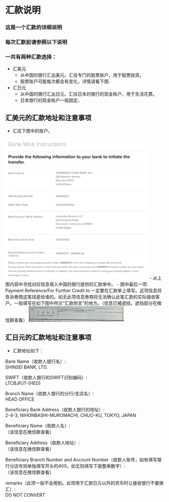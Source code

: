 # 汇款说明
### 这是一个汇款的详细说明
### 每次汇款前请参照以下说明
### 一共有两种汇款选择：
- 汇美元
    - 从中国的银行汇出美元，汇往专门的股票账户，用于股票投资。
    - 股票账户可能每次都会有变化，详情请看下图.
- 汇日元
    - 从中国的银行汇出日元，汇往日本的银行的现金账户，用于生活花费。
    - 日本银行的现金账户一般固定，
## 汇美元的汇款地址和注意事项
- 汇往下图中的账户。  
<img src="remittance.jpeg" alt="remittance address" width=90%/>  
- 从上图内容中寻找对应信息填入中国的银行提供的汇款单中。
- 图中最后一项: Payment Reference/For Further Credit to 一定要在汇款单上填写。这项信息将告诉券商这笔钱是给谁的。如无此项信息券商将无法确认此笔汇款的实际接收客户。一般填写在如下图中所示“汇款附言”的地方。（信息已被遮挡，遮挡部分在微信群查看）  
<img src="remittance information.png" alt="remittance address" width=60%/>



## 汇日元的汇款地址和注意事项
- 汇款地址如下：  

Bank Name（收款人银行名）:  
SHINSEI BANK, LTD.

SWIFT（收款人银行的SWIFT识别编码）:  
LTCBJPJT-(HED)

Branch Name（收款人银行的分行/支店名）:  
HEAD OFFICE

Beneficiary Bank Address（收款人银行的地址）:  
2-4-3, NIHONBASHI-MUROMACHI, CHUO-KU, TOKYO, JAPAN

Beneficiary Name（收款人名）:  
（该信息在微信群查看）

Beneficiary Address（收款人地址）:  
（该信息在微信群查看）

Beneficiary Branch Number and Account Number（收款人账号，如有填写银行分店号则单独填写开头的400，如无则填写下面整串数字）:  
（该信息在微信群查看）

remarks（此项一般不会用到。此项用于汇款日元以外的货币时让接收银行不要换汇）:  
DO NOT CONVERT

